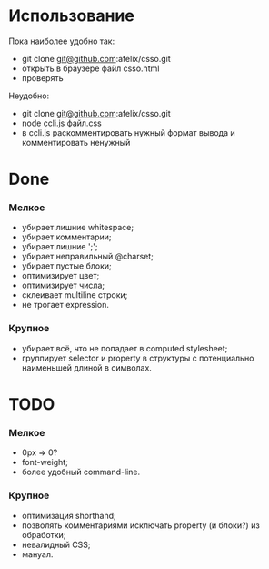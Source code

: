 # Использование

Пока наиболее удобно так:

* git clone git@github.com:afelix/csso.git
* открыть в браузере файл csso.html
* проверять

Неудобно:

* git clone git@github.com:afelix/csso.git
* node ccli.js файл.css
* в ccli.js раскомментировать нужный формат вывода и комментировать ненужный

# Done

### Мелкое

* убирает лишние whitespace;
* убирает комментарии;
* убирает лишние ';';
* убирает неправильный @charset;
* убирает пустые блоки;
* оптимизирует цвет;
* оптимизирует числа;
* склеивает multiline строки;
* не трогает expression.

### Крупное

* убирает всё, что не попадает в computed stylesheet;
* группирует selector и property в структуры с потенциально наименьшей длиной в символах.

# TODO

### Мелкое

* 0px => 0?
* font-weight;
* более удобный command-line.

### Крупное

* оптимизация shorthand;
* позволять комментариями исключать property (и блоки?) из обработки;
* невалидный CSS;
* мануал.
